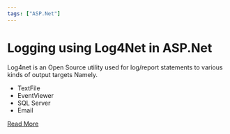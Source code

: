 ```yaml
---
tags: ["ASP.Net"]
---
```


# Logging using Log4Net in ASP.Net
<!--markdownlint-disable MD013 MD029 MD036 MD024 MD033 MD040 MD042 MD001 MD051 MD025 MD052-->
Log4net is an Open Source utility used for log/report statements to various kinds of output targets Namely.

- TextFile
- EventViewer
- SQL Server
- Email

 [Read More](/docs/articles/CSharp/Log4netIntegration)
